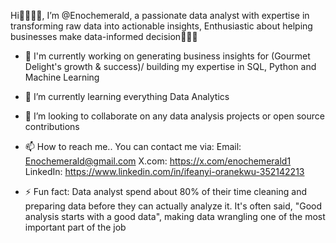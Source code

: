  Hi👋👩🏾‍💻,
 I’m @Enochemerald, a passionate data analyst with expertise in transforming raw data into actionable insights,
 Enthusiastic about helping businesses make data-informed decision👩🏾‍💻

- 🔭 I'm currently working on generating business insights for (Gourmet Delight's growth & success)/
      building my expertise in SQL, Python and Machine Learning
- 🌱 I’m currently learning everything Data Analytics
- 💞️ I’m looking to collaborate on any data analysis projects or open source contributions
- 📫 How to reach me.. You can contact me via:
       Email: Enochemerald@gmail.com
       X.com: https://x.com/enochemerald1
       LinkedIn: https://www.linkedin.com/in/ifeanyi-oranekwu-352142213
  
- ⚡ Fun fact:
      Data analyst spend about 80% of their time cleaning and preparing data before they can actually analyze it.
      It's often said, "Good analysis starts with a good data", making data wrangling one of the most important part of the job 

<!---
Enochemerald/Enochemerald is a ✨ special ✨ repository because its `README.md` (this file) appears on your GitHub profile.
You can click the Preview link to take a look at your changes.
--->

